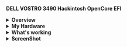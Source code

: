 <strong>DELL VOSTRO 3490 Hackintosh OpenCore EFI</strong>


<details>  
<summary><strong>Overview</strong></summary>
</br>
- DSDT from Latest Bios 1.21.0</br>
- Improve Backlight Smoother</br>
- Latest OpenCore 0.8.6</br>
- Support macOS Catalina - Ventura</br>

</details>

<details>  
<summary><strong>My Hardware</strong></summary>
</br>

| Model              | Dell Vostro 3490                       |
|:-------------------|:-------------------------------------------|
| Processor          | Intel Core i3-10110U                       |
| Graphics           | Intel UHD Graphics 620                     |
| Memory             | 8GB 2666MHz DDR4 Corsair Vengeance         |
|                    | 4GB 2666MHz DDR4 Hynix                     |
| Display            | 14" WXGA 1366x768 HD LCD                   |
| Storage            | WD Black SN750 SSD NVMe 250GB (Hackintosh) |
|                    | MidasForce SSD SATA 250GB (Windows)        |
| WLAN + Bluetooth   | Broadcom BCM94360CS2 (Replaced)            |
| Camera             | HD Webcam                                  |
| Soundcard          | Realtek ALC236                             |
| Trackpad           | Dell I2C Touchpad                          |


</details>
<details>  
<summary><strong>What's working</strong></summary>
</br>

- [x] Intel UHD 620 Graphics
- [x] All USB ports (Included USB-CRW)
- [x] Internal Camera
- [x] WiFi+Bluetooth (Replaced to BCM94360CS2)
- [x] Shutdown/ Reboot/ Sleep/ Wake 
- [x] Speakers and headphones jack (Use Combojack)
- [x] Realtek 8168 Gigabit Ethernet
- [x] App Store
- [x] iMessage and Facetime 
- [x] HDMI Output + Audio
- [x] Keyboard and Trackpad (multi gesture trackpad)
- [x] Airdrop , Handoff , Sidecar 
- [x] VT-D enable on bios with uncheck disableiomapper kernel quirk

</details>


<details>  
<summary><strong>ScreenShot</strong></summary>
<div style="align: center">
<img src="https://user-images.githubusercontent.com/12820160/190533887-598e8359-4f4f-479d-93a5-1e34d8846a6d.png">
</div>
<div style="align: center">
<img src="https://user-images.githubusercontent.com/12820160/190533977-4f03cb3b-40fc-472c-bad1-0b22641adf1e.png">
</div>
<div style="align: center">
<img src="https://user-images.githubusercontent.com/12820160/190534069-dc119ef5-72ae-4f74-95b2-81b6a8945a6b.png">
</div>
<div style="align: center">
<img src="https://user-images.githubusercontent.com/12820160/190534123-6ea2a7a3-3e42-429c-852a-a80794281580.png">
</div>
<div style="align: center">
<img src="https://user-images.githubusercontent.com/12820160/190534174-6ed4a6c8-3f86-4e53-9d69-96ec547eafa0.png">
</div>
<div style="align: center">
<img src="https://user-images.githubusercontent.com/12820160/190534253-9c41ee06-344a-4997-ba56-6e858df0bfc6.png">
</div>
<div style="align: center">
<img src="https://user-images.githubusercontent.com/12820160/190534316-ac52396f-a5fb-45f0-ad8e-c8d42baf016c.png">
</div>
<div style="align: center">
<img src="https://user-images.githubusercontent.com/12820160/190534366-a09f7ece-6363-435b-acd2-8b45dd83711a.png">
</div>
<div style="align: center">
<img src="https://user-images.githubusercontent.com/12820160/190534425-edece492-bb81-4795-b926-17d4f98216c0.png">
</div>
<div style="align: center">
<img src="https://user-images.githubusercontent.com/12820160/190534452-301f15be-9c9f-4c14-8d5e-0604d43d28f0.png">
</div>
<div style="align: center">
<img src="https://user-images.githubusercontent.com/12820160/190534487-3afb9ea4-899e-441d-a256-cc0e015bd5b1.png">
</div>
<div style="align: center">
<img src="https://user-images.githubusercontent.com/12820160/190534531-03e9deed-1d9b-4577-89ae-26761b71cba2.png">
</div>
</details>  
